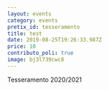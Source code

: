 ```yaml
---
layout: events
category: events
pretix_id: tesseramento
title: test
date: 2019-08-25T19:26:33.987Z	
price: 10
contributo_poli: true
image: bj3l739cwc8
---
```

Tesseramento 2020/2021

